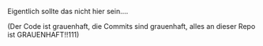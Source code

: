 Eigentlich sollte das nicht hier sein....

(Der Code ist grauenhaft, die Commits sind grauenhaft, alles an dieser Repo ist GRAUENHAFT!!111)
